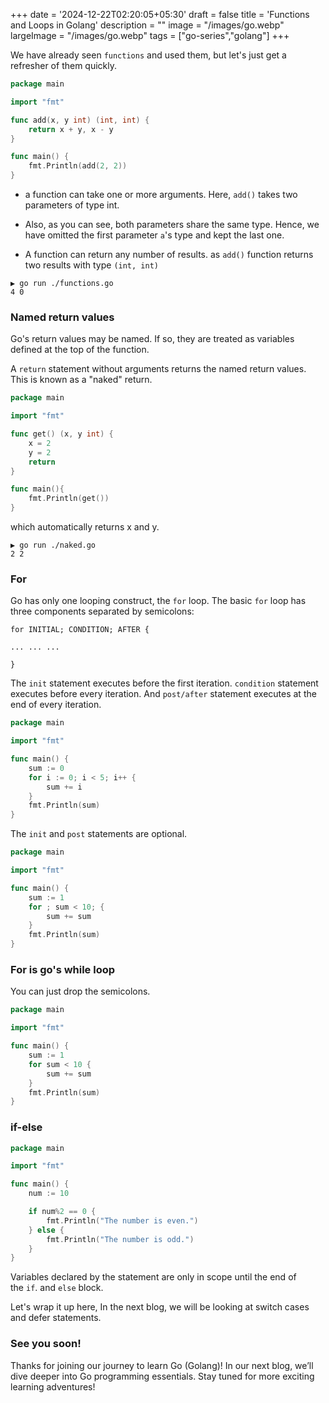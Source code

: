 +++
date = '2024-12-22T02:20:05+05:30'
draft = false
title = 'Functions and Loops in Golang'
description = ""
image = "/images/go.webp"
largeImage = "/images/go.webp"
tags = ["go-series","golang"]
+++

We have already seen `functions` and used them, but let's just get a refresher of them quickly.

```go
package main

import "fmt"

func add(x, y int) (int, int) {
    return x + y, x - y
}

func main() {
    fmt.Println(add(2, 2))
}

```

- a function can take one or more arguments. Here, `add()` takes two parameters of type int.

- Also, as you can see, both parameters share the same type. Hence, we have omitted the first parameter `a`'s type and kept the last one.

- A function can return any number of results. as `add()` function returns two results with type `(int, int)`

```shell
▶ go run ./functions.go
4 0
```

### Named return values

Go's return values may be named. If so, they are treated as variables defined at the top of the function.

A `return` statement without arguments returns the named return values. This is known as a "naked" return.

```go
package main

import "fmt"

func get() (x, y int) {
    x = 2
    y = 2
    return
}

func main(){
    fmt.Println(get())
}

```

which automatically returns x and y.

```shell
▶ go run ./naked.go    
2 2
```

### For

Go has only one looping construct, the `for` loop. The basic `for` loop has three components separated by semicolons:

```
for INITIAL; CONDITION; AFTER {

... ... ...

}
```

The `init` statement executes before the first iteration. `condition` statement executes before every iteration. And `post/after` statement executes at the end of every iteration.

```go
package main

import "fmt"

func main() {
    sum := 0
    for i := 0; i < 5; i++ {
        sum += i
    }
    fmt.Println(sum)
}

```

The `init` and `post` statements are optional.

```go
package main

import "fmt"

func main() {
    sum := 1
    for ; sum < 10; {
        sum += sum
    }
    fmt.Println(sum)
}

```

### For is go's while loop

You can just drop the semicolons.

```go
package main

import "fmt"

func main() {
    sum := 1
    for sum < 10 {
        sum += sum
    }
    fmt.Println(sum)
}

```

### if-else

```go
package main

import "fmt"

func main() {
    num := 10

    if num%2 == 0 {
        fmt.Println("The number is even.")
    } else {
        fmt.Println("The number is odd.")
    }
}

```

Variables declared by the statement are only in scope until the end of the `if`. and `else` block.

Let's wrap it up here, In the next blog, we will be looking at switch cases and defer statements.

### See you soon!

Thanks for joining our journey to learn Go (Golang)! In our next blog, we’ll dive deeper into Go programming essentials. Stay tuned for more exciting learning adventures!